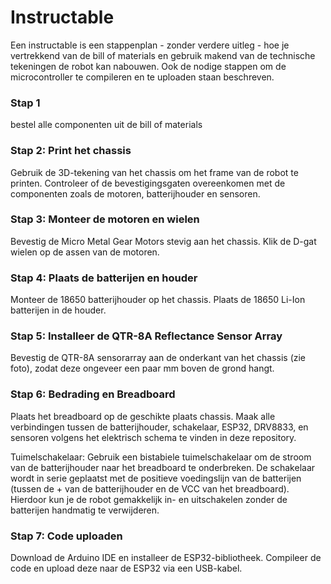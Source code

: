 # Instructable

Een instructable is een stappenplan - zonder verdere uitleg - hoe je vertrekkend van de bill of materials en gebruik makend van de technische tekeningen de robot kan nabouwen. Ook de nodige stappen om de microcontroller te compileren en te uploaden staan beschreven.  

### Stap 1
bestel alle componenten uit de bill of materials 

### Stap 2: Print het chassis
Gebruik de 3D-tekening van het chassis om het frame van de robot te printen. Controleer of de bevestigingsgaten overeenkomen met de componenten zoals de motoren, batterijhouder en sensoren.

### Stap 3: Monteer de motoren en wielen
Bevestig de Micro Metal Gear Motors stevig aan het chassis.
Klik de D-gat wielen op de assen van de motoren.

### Stap 4: Plaats de batterijen en houder
Monteer de 18650 batterijhouder op het chassis.
Plaats de 18650 Li-Ion batterijen in de houder.

### Stap 5: Installeer de QTR-8A Reflectance Sensor Array
Bevestig de QTR-8A sensorarray aan de onderkant van het chassis (zie foto), zodat deze ongeveer een paar mm boven de grond hangt.

### Stap 6: Bedrading en Breadboard
Plaats het breadboard op de geschikte plaats chassis. Maak alle verbindingen tussen de batterijhouder, schakelaar, ESP32, DRV8833, en sensoren volgens het elektrisch schema te vinden in deze repository.

Tuimelschakelaar: Gebruik een bistabiele tuimelschakelaar om de stroom van de batterijhouder naar het breadboard te onderbreken. De schakelaar wordt in serie geplaatst met de positieve voedingslijn van de batterijen (tussen de + van de batterijhouder en de VCC van het breadboard). Hierdoor kun je de robot gemakkelijk in- en uitschakelen zonder de batterijen handmatig te verwijderen.

### Stap 7: Code uploaden
Download de Arduino IDE en installeer de ESP32-bibliotheek.
Compileer de code en upload deze naar de ESP32 via een USB-kabel.
